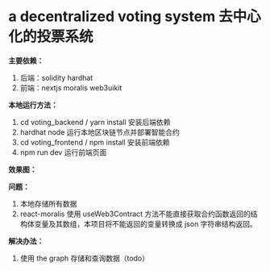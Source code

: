 # a decentralized voting system 去中心化的投票系统

**主要依赖：**

1. 后端：solidity hardhat
2. 前端：nextjs moralis web3uikit

**本地运行方法：**

1. cd voting_backend / yarn install 安装后端依赖 
2. hardhat node 运行本地区块链节点并部署智能合约
3. cd voting_frontend / npm install 安装前端依赖
4. npm run dev 运行前端页面

**效果图：**

**问题：**

1. 本地存储所有数据
2. react-moralis 使用 useWeb3Contract 方法不能直接获取合约函数返回的结构体变量及其数组，本项目将不能返回的变量转换成 json 字符串结构返回。

**解决办法：**

1. 使用 the graph 存储和查询数据（todo）
